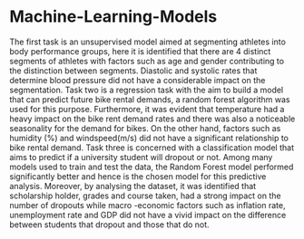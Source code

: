 # Machine-Learning-Models
 The first task is an unsupervised model aimed at segmenting athletes into body performance groups, here it is identified that there are 4 distinct segments of athletes with factors such as age and gender contributing to the distinction between segments. Diastolic and systolic rates that determine blood pressure did not have a considerable impact on the segmentation.
 Task two is a regression task with the aim to build a model that can predict future bike rental demands, a random forest algorithm was used for this purpose. Furthermore, it was evident that temperature had a heavy impact on the bike rent demand rates and there was also a noticeable seasonality for the demand for bikes. On the other hand, factors such as humidity (%) and windspeed(m/s) did not have a significant relationship to bike rental demand.
 Task three is concerned with a classification model that aims to predict if a university student will dropout or not. Among many models used to train and test the data, the Random Forest model performed significantly better and hence is the chosen model for this predictive analysis. Moreover, by analysing the dataset, it was identified that scholarship holder, grades and course taken, had a strong impact on the number of dropouts while macro -economic factors such as inflation rate, unemployment rate and GDP did not have a vivid impact on the difference between students that dropout and those that do not.
